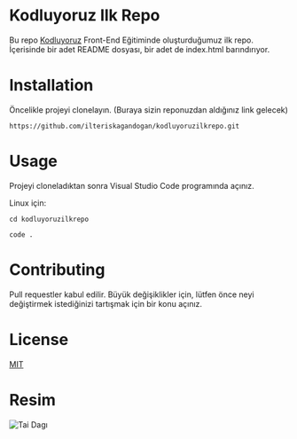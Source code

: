 # Kodluyoruz Ilk Repo
Bu repo [Kodluyoruz](https://kodluyoruz.org/) Front-End Eğitiminde oluşturduğumuz ilk repo. İçerisinde bir adet README dosyası, bir adet de index.html barındırıyor.


# Installation
Öncelikle projeyi clonelayın. (Buraya sizin reponuzdan aldığınız link gelecek)
```
https://github.com/ilteriskagandogan/kodluyoruzilkrepo.git
```
# Usage
Projeyi cloneladıktan sonra Visual Studio Code programında açınız.

Linux için:

```
cd kodluyoruzilkrepo

code .
```

# Contributing
Pull requestler kabul edilir. Büyük değişiklikler için, lütfen önce neyi değiştirmek istediğinizi tartışmak için bir konu açınız.

# License

[MIT](https://choosealicense.com/licenses/mit/)

# Resim

![Tai Dagı](https://upload.wikimedia.org/wikipedia/9%97%A8.jpg)
